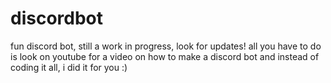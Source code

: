# discordbot
fun discord bot, still a work in progress, look for updates!
all you have to do is look on youtube for a video on how to make a discord bot and instead of coding it all, i did it for you :)
